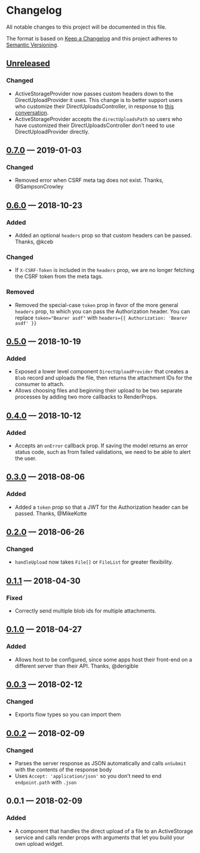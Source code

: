 # Changelog

All notable changes to this project will be documented in this file.

The format is based on [Keep a Changelog](http://keepachangelog.com/en/1.0.0/) and this project adheres to [Semantic Versioning](http://semver.org/spec/v2.0.0.html).

## [Unreleased]

### Changed

- ActiveStorageProvider now passes custom headers down to the DirectUploadProvider it uses. This change is to better support users who customize their DirectUploadsController, in response to [this conversation](https://github.com/cbothner/react-activestorage-provider/issues/22).
- ActiveStorageProvider accepts the `directUploadsPath` so users who have customized their DirectUploadsController don’t need to use DirectUploadProvider directly.

## [0.7.0] — 2019-01-03

### Changed

- Removed error when CSRF meta tag does not exist. Thanks, @SampsonCrowley

## [0.6.0] — 2018-10-23

### Added

- Added an optional `headers` prop so that custom headers can be passed. Thanks, @kceb

### Changed

- If `X-CSRF-Token` is included in the `headers` prop, we are no longer fetching the CSRF token from the meta tags.

### Removed

- Removed the special-case `token` prop in favor of the more general `headers` prop, to which you can pass the Authorization header. You can replace `token="Bearer asdf"` with `headers={{ Authorization: 'Bearer asdf' }}`

## [0.5.0] — 2018-10-19

### Added

- Exposed a lower level component `DirectUploadProvider` that creates a `Blob` record and uploads the file, then returns the attachment IDs for the consumer to attach.
- Allows choosing files and beginning their upload to be two separate processes by adding two more callbacks to RenderProps.

## [0.4.0] — 2018-10-12

### Added

- Accepts an `onError` callback prop. If saving the model returns an error status code, such as from failed validations, we need to be able to alert the user.

## [0.3.0] — 2018-08-06

### Added

- Added a `token` prop so that a JWT for the Authorization header can be passed. Thanks, @MikeKotte

## [0.2.0] — 2018-06-26

### Changed

- `handleUpload` now takes `File[]` or `FileList` for greater flexibility.

## [0.1.1] — 2018-04-30

### Fixed

- Correctly send multiple blob ids for multiple attachments.

## [0.1.0] — 2018-04-27

### Added

- Allows host to be configured, since some apps host their front-end on a different server than their API. Thanks, @derigible

## [0.0.3] — 2018-02-12

### Changed

- Exports flow types so you can import them

## [0.0.2] — 2018-02-09

### Changed

- Parses the server response as JSON automatically and calls `onSubmit` with the contents of the response body
- Uses `Accept: 'application/json'` so you don’t need to end `endpoint.path` with `.json`

## 0.0.1 — 2018-02-09

### Added

- A component that handles the direct upload of a file to an ActiveStorage service and calls render props with arguments that let you build your own upload widget.

[unreleased]: https://github.com/cbothner/react-activestorage-provider/compare/v0.7.0...HEAD
[0.7.0]: https://github.com/cbothner/react-activestorage-provider/compare/v0.6.0...v0.7.0
[0.6.0]: https://github.com/cbothner/react-activestorage-provider/compare/v0.5.0...v0.6.0
[0.5.0]: https://github.com/cbothner/react-activestorage-provider/compare/v0.4.0...v0.5.0
[0.4.0]: https://github.com/cbothner/react-activestorage-provider/compare/v0.3.0...v0.4.0
[0.3.0]: https://github.com/cbothner/react-activestorage-provider/compare/v0.2.0...v0.3.0
[0.2.0]: https://github.com/cbothner/react-activestorage-provider/compare/v0.1.1...v0.2.0
[0.1.1]: https://github.com/cbothner/react-activestorage-provider/compare/v0.1.0...v0.1.1
[0.1.0]: https://github.com/cbothner/react-activestorage-provider/compare/v0.0.3...v0.1.0
[0.0.3]: https://github.com/cbothner/react-activestorage-provider/compare/v0.0.2...v0.0.3
[0.0.2]: https://github.com/cbothner/react-activestorage-provider/compare/v0.0.1...v0.0.2
